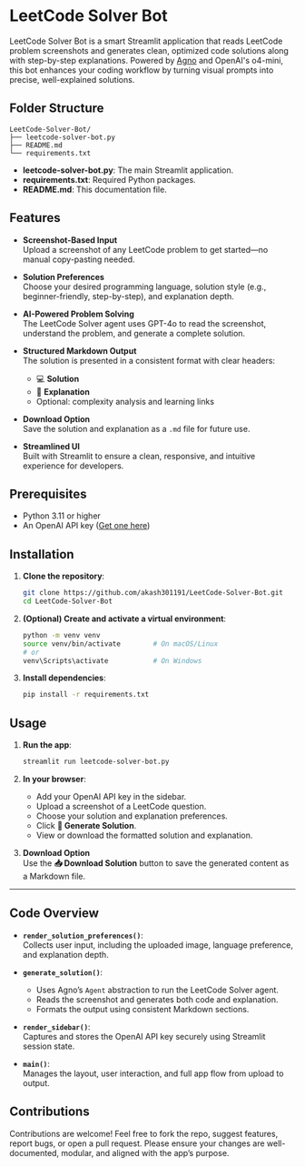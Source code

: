 # LeetCode Solver Bot

LeetCode Solver Bot is a smart Streamlit application that reads LeetCode problem screenshots and generates clean, optimized code solutions along with step-by-step explanations. Powered by [Agno](https://github.com/agno-agi/agno) and OpenAI's o4-mini, this bot enhances your coding workflow by turning visual prompts into precise, well-explained solutions.

## Folder Structure

```
LeetCode-Solver-Bot/
├── leetcode-solver-bot.py
├── README.md
└── requirements.txt
```

- **leetcode-solver-bot.py**: The main Streamlit application.
- **requirements.txt**: Required Python packages.
- **README.md**: This documentation file.

## Features

- **Screenshot-Based Input**  
  Upload a screenshot of any LeetCode problem to get started—no manual copy-pasting needed.

- **Solution Preferences**  
  Choose your desired programming language, solution style (e.g., beginner-friendly, step-by-step), and explanation depth.

- **AI-Powered Problem Solving**  
  The LeetCode Solver agent uses GPT-4o to read the screenshot, understand the problem, and generate a complete solution.

- **Structured Markdown Output**  
  The solution is presented in a consistent format with clear headers:
  - 💻 **Solution**
  - 📘 **Explanation**
  - Optional: complexity analysis and learning links

- **Download Option**  
  Save the solution and explanation as a `.md` file for future use.

- **Streamlined UI**  
  Built with Streamlit to ensure a clean, responsive, and intuitive experience for developers.

## Prerequisites

- Python 3.11 or higher  
- An OpenAI API key ([Get one here](https://platform.openai.com/account/api-keys))

## Installation

1. **Clone the repository**:
   ```bash
   git clone https://github.com/akash301191/LeetCode-Solver-Bot.git
   cd LeetCode-Solver-Bot
   ```

2. **(Optional) Create and activate a virtual environment**:
   ```bash
   python -m venv venv
   source venv/bin/activate        # On macOS/Linux
   # or
   venv\Scripts\activate           # On Windows
   ```

3. **Install dependencies**:
   ```bash
   pip install -r requirements.txt
   ```

## Usage

1. **Run the app**:
   ```bash
   streamlit run leetcode-solver-bot.py
   ```

2. **In your browser**:
   - Add your OpenAI API key in the sidebar.
   - Upload a screenshot of a LeetCode question.
   - Choose your solution and explanation preferences.
   - Click **🚀 Generate Solution**.
   - View or download the formatted solution and explanation.

3. **Download Option**  
   Use the **📥 Download Solution** button to save the generated content as a Markdown file.

---

## Code Overview

- **`render_solution_preferences()`**:  
  Collects user input, including the uploaded image, language preference, and explanation depth.

- **`generate_solution()`**:  
  - Uses Agno’s `Agent` abstraction to run the LeetCode Solver agent.
  - Reads the screenshot and generates both code and explanation.
  - Formats the output using consistent Markdown sections.

- **`render_sidebar()`**:  
  Captures and stores the OpenAI API key securely using Streamlit session state.

- **`main()`**:  
  Manages the layout, user interaction, and full app flow from upload to output.

## Contributions

Contributions are welcome! Feel free to fork the repo, suggest features, report bugs, or open a pull request. Please ensure your changes are well-documented, modular, and aligned with the app’s purpose.